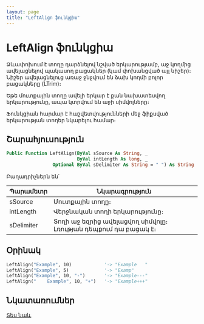 ```yaml
---
layout: page
title: "LeftAlign ֆունկցիա"
---
```


# LeftAlign ֆունկցիա

Ձևափոխում է տողը դարձնելով նշված երկարությամբ, աջ կողմից ավելացնելով պակասող բացակներ (կամ փոխանցված այլ նիշեր)։ Նիշեր ավելացնելուց առաջ ջնջվում են ձախ կողմի բոլոր բացակները (LTrim)։

Եթե մուտքային տողը ավելի երկար է քան նախատեսվող երկարությունը, ապա կտրվում են աջի սիմվոլները։

Ֆունկցիան հարմար է հաշվետվությունների մեջ ֆիքսված երկարության տողեր նկարելու համար։

## Շարահյուսություն

``` vb
Public Function LeftAlign(ByVal sSource As String, _
                          ByVal intLength As long, _
                 Optional ByVal sDelimiter As String = " ") As String
```

Բաղադրիչներն են՝

| Պարամետր | Նկարագրություն |
|--|--|
| sSource | Մուտքային տողը։  |
| intLength | Վերջնական տողի երկարությունը։ |
| sDelimiter | Տողի աջ եզրից ավելացվող սիմվոլը։ Լռության դեպքում դա բացակ է։ |

## Օրինակ

``` vb
LeftAlign("Example", 10)            '-> "Example   "
LeftAlign("Example", 5)             '-> "Examp"
LeftAlign("Example", 10, "-")       '-> "Example---"
LeftAlign("    Example", 10, "+")   '-> "Example+++"
```

## Նկատառումներ

[Տես նաև](RightAlign.md)
